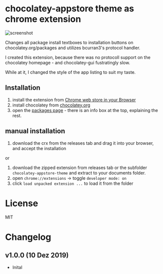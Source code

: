 
# chocolatey-appstore theme as chrome extension

![screenshot](https://user-images.githubusercontent.com/1894723/70542634-5c2a1800-1b69-11ea-81bd-b13c1bc756c2.png)

  Changes all package install textboxes to installation buttons on chocolatey.org/packages and utilizes bcurran3's protocol handler.

  I created this extension, because there was no protocoll support
  on the chocolatey homepage - and chocolatey-gui fustratingly slow.

  While at it, I changed the style of the app listing to suit my
  taste.

## Installation
1. install the extension from [Chrome web store in your Browser](https://chrome.google.com/webstore/detail/chocolatey-appstore/gkehnkphfligaeniienfamgdfocegffl)
2. install chocolatey from [chocolatey.org](https://chocolatey.org/install)
3. open the [packages page](https://chocolatey.org/packages) - there is an info box at the top, explaining the rest.

## manual installation
1. download the crx from the releases tab and drag it into your browser, and accept the installation

or 

1. download the zipped extension from releases tab or the subfolder `chocolatey-appstore-theme` and extract to your documents folder.
2. open `chrome://extensions` -> toggle `developer mode: on`
3. click  `load unpacked extension ...` to load it from the folder

# License

  MIT


# Changelog

## v1.0.0 (10 Dez 2019)
- Inital